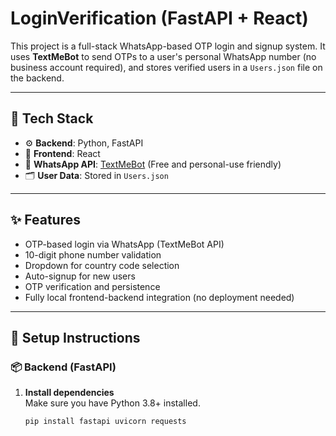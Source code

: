 # LoginVerification (FastAPI + React)

This project is a full-stack WhatsApp-based OTP login and signup system. It uses **TextMeBot** to send OTPs to a user's personal WhatsApp number (no business account required), and stores verified users in a `Users.json` file on the backend.

---

## 🔧 Tech Stack

- ⚙️ **Backend**: Python, FastAPI
- 🎨 **Frontend**: React
- 💬 **WhatsApp API**: [TextMeBot](https://textmebot.com) (Free and personal-use friendly)
- 🗂️ **User Data**: Stored in `Users.json`

---

## ✨ Features

- OTP-based login via WhatsApp (TextMeBot API)
- 10-digit phone number validation
- Dropdown for country code selection
- Auto-signup for new users
- OTP verification and persistence
- Fully local frontend-backend integration (no deployment needed)

---

## 🚀 Setup Instructions

### 📦 Backend (FastAPI)

1. **Install dependencies**  
   Make sure you have Python 3.8+ installed.

   ```bash
   pip install fastapi uvicorn requests
